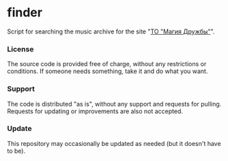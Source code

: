 # finder

Script for searching the music archive for the site "[ТО "Магия Дружбы"](https://bronyru.info/%D1%81%D1%82%D0%B0%D1%84%D1%84/%D0%BC%D1%83%D0%B7%D1%8B%D0%BA%D0%B0/)".

### License

The source code is provided free of charge, without any restrictions or conditions.  If someone needs something, take it and do what you want.

### Support

The code is distributed "as is", without any support and requests for pulling. Requests for updating or improvements are also not accepted.

### Update

This repository may occasionally be updated as needed (but it doesn't have to be).
